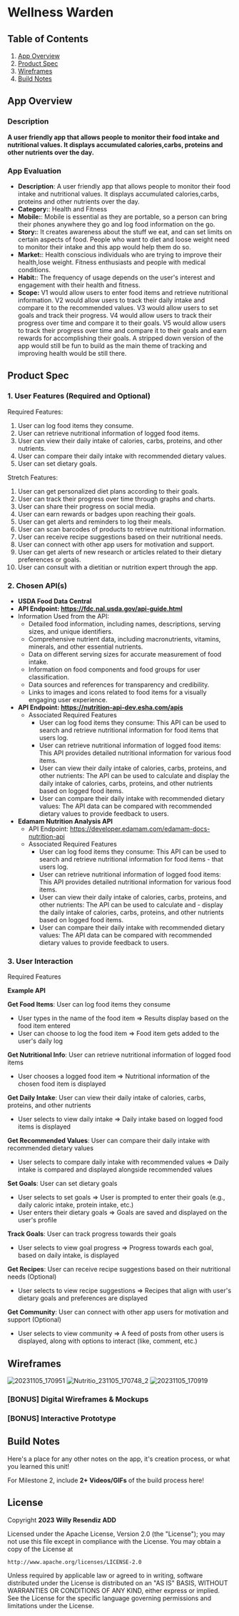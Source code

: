 # **Wellness Warden**

## Table of Contents

1. [App Overview](#App-Overview)
1. [Product Spec](#Product-Spec)
1. [Wireframes](#Wireframes)
1. [Build Notes](#Build-Notes)

## App Overview

### Description 

**A user friendly app that allows people to monitor their food intake and nutritional values. It displays accumulated calories,carbs, proteins and other nutrients over the day.**

### App Evaluation

<!-- Evaluation of your app across the following attributes -->
- **Description**: A user friendly app that allows people to monitor their food intake and nutritional values. It displays accumulated calories,carbs, proteins and other nutrients over the day.
- **Category:**: Health and Fitness
- **Mobile:**: Mobile is essential as they are portable, so a person can bring their phones anywhere they go and log food information on the go. 
- **Story:**: It creates awareness about the stuff we eat, and can set limits on certain aspects of food. People who want to diet and loose weight need to monitor their intake and this app would help them do so.
- **Market:**: Health conscious individuals who are trying to improve their health,lose weight. Fitness enthusiasts and people with medical conditions.
- **Habit:**: The frequency of usage depends on the user's interest and engagement with their health and fitness.
- **Scope:** V1 would allow users to enter food items and retrieve nutritional information. V2 would allow users to track their daily intake and compare it to the recommended values. V3 would allow users to set goals and track their progress. V4 would allow users to track their progress over time and compare it to their goals. V5 would allow users to track their progress over time and compare it to their goals and earn rewards for accomplishing their goals. A stripped down version of the app would still be fun to build as the main theme of tracking and improving health would be still there.


## Product Spec

### 1. User Features (Required and Optional)

Required Features:
1. User can log food items they consume.
2. User can retrieve nutritional information of logged food items.
3. User can view their daily intake of calories, carbs, proteins, and other nutrients.
4. User can compare their daily intake with recommended dietary values.
5. User can set dietary goals.



Stretch Features:
1. User can get personalized diet plans according to their goals.
2. User can track their progress over time through graphs and charts.
3. User can share their progress on social media.
4. User can earn rewards or badges upon reaching their goals.
5. User can get alerts and reminders to log their meals.
6. User can scan barcodes of products to retrieve nutritional information.
7. User can receive recipe suggestions based on their nutritional needs.
8. User can connect with other app users for motivation and support.
9. User can get alerts of new research or articles related to their dietary preferences or goals.
10. User can consult with a dietitian or nutrition expert through the app.


### 2. Chosen API(s)

- **USDA Food Data Central**
- **API Endpoint: https://fdc.nal.usda.gov/api-guide.html**
- Information Used from the API:
  - Detailed food information, including names, descriptions, serving sizes, and unique identifiers.
  - Comprehensive nutrient data, including macronutrients, vitamins, minerals, and other essential nutrients.
  - Data on different serving sizes for accurate measurement of food intake.
  - Information on food components and food groups for user classification.
  - Data sources and references for transparency and credibility.
  - Links to images and icons related to food items for a visually engaging user experience.
- **API Endpoint: https://nutrition-api-dev.esha.com/apis**
  - Associated Required Features
     - User can log food items they consume: This API can be used to search and retrieve nutritional information for food items that users log.
     - User can retrieve nutritional information of logged food items: This API provides detailed nutritional information for various food items.
     - User can view their daily intake of calories, carbs, proteins, and other nutrients: The API can be used to calculate and display the daily intake of calories, carbs, proteins, and other nutrients based on logged food items.
     - User can compare their daily intake with recommended dietary values: The API data can be compared with recommended dietary values to provide feedback to users.
- **Edamam Nutrition Analysis API**
  - API Endpoint: https://developer.edamam.com/edamam-docs-nutrition-api
  - Associated Required Features
    - User can log food items they consume: This API can be used to search and retrieve nutritional information for food items     - that users log.
    - User can retrieve nutritional information of logged food items: This API provides detailed nutritional information for various food items.
    - User can view their daily intake of calories, carbs, proteins, and other nutrients: The API can be used to calculate and     - display the daily intake of calories, carbs, proteins, and other nutrients based on logged food items.
    - User can compare their daily intake with recommended dietary values: The API data can be compared with recommended dietary values to provide feedback to users. 

### 3. User Interaction

Required Features

**Example API**

**Get Food Items**: User can log food items they consume
- User types in the name of the food item
   => Results display based on the food item entered
- User can choose to log the food item
   => Food item gets added to the user's daily log

**Get Nutritional Info**: User can retrieve nutritional information of logged food items
- User chooses a logged food item
   => Nutritional information of the chosen food item is displayed

**Get Daily Intake**: User can view their daily intake of calories, carbs, proteins, and other nutrients
- User selects to view daily intake
   => Daily intake based on logged food items is displayed

**Get Recommended Values**: User can compare their daily intake with recommended dietary values
- User selects to compare daily intake with recommended values
   => Daily intake is compared and displayed alongside recommended values

**Set Goals**: User can set dietary goals
- User selects to set goals
   => User is prompted to enter their goals (e.g., daily caloric intake, protein intake, etc.)
- User enters their dietary goals
   => Goals are saved and displayed on the user's profile

**Track Goals**: User can track progress towards their goals
- User selects to view goal progress
   => Progress towards each goal, based on daily intake, is displayed

**Get Recipes**: User can receive recipe suggestions based on their nutritional needs (Optional)
- User selects to view recipe suggestions
   => Recipes that align with user's dietary goals and preferences are displayed

**Get Community**: User can connect with other app users for motivation and support (Optional)
- User selects to view community
   => A feed of posts from other users is displayed, along with options to interact (like, comment, etc.)

## Wireframes

<!-- Add picture of your hand sketched wireframes in this section -->

![20231105_170951](https://github.com/wresendiz1/and101-capstone/assets/105386979/cf60c2d0-199c-4e89-9130-01ca0d030a36)
![Nutritio_231105_170748_2](https://github.com/wresendiz1/and101-capstone/assets/105386979/6bbbb089-1c8e-4789-a9a2-a4465eab821c)
![20231105_170919](https://github.com/wresendiz1/and101-capstone/assets/105386979/7fd98c54-6387-4170-8fec-95cc26264a9e)


### [BONUS] Digital Wireframes & Mockups

### [BONUS] Interactive Prototype

## Build Notes

Here's a place for any other notes on the app, it's creation 
process, or what you learned this unit!  

For Milestone 2, include **2+ Videos/GIFs** of the build process here!

## License

Copyright **2023** **Willy Resendiz __ADD__**

Licensed under the Apache License, Version 2.0 (the "License");
you may not use this file except in compliance with the License.
You may obtain a copy of the License at

    http://www.apache.org/licenses/LICENSE-2.0

Unless required by applicable law or agreed to in writing, software
distributed under the License is distributed on an "AS IS" BASIS,
WITHOUT WARRANTIES OR CONDITIONS OF ANY KIND, either express or implied.
See the License for the specific language governing permissions and
limitations under the License.
